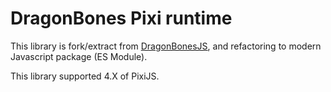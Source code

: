 # DragonBones Pixi runtime

This library is fork/extract from [DragonBonesJS](https://github.com/DragonBones/DragonBonesJS), and refactoring to modern Javascript package (ES Module).

This library supported 4.X of PixiJS.